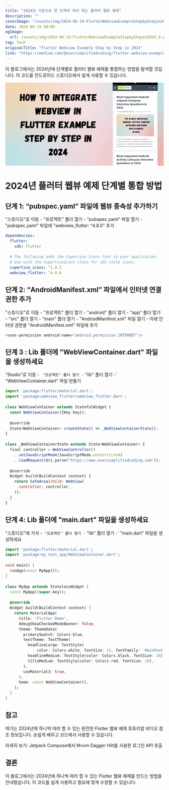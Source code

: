 ```yaml
---
title: "2024년 기준으로 한 단계씩 따라 하는 플러터 웹뷰 예제"
description: ""
coverImage: "/assets/img/2024-06-19-FlutterWebviewExampleStepbyStepin2024_0.png"
date: 2024-06-19 08:09
ogImage: 
  url: /assets/img/2024-06-19-FlutterWebviewExampleStepbyStepin2024_0.png
tag: Tech
originalTitle: "Flutter Webview Example Step by Step in 2024"
link: "https://medium.com/@oversimplifiedcoding/flutter-webview-example-step-by-step-in-2024-f9ed77397815"
---
```



이 블로그에서는 2024년에 단계별로 플러터 웹뷰 예제를 통합하는 방법을 탐색할 것입니다. 이 코드를 안드로이드 스튜디오에서 쉽게 사용할 수 있습니다.

![이미지](/assets/img/2024-06-19-FlutterWebviewExampleStepbyStepin2024_0.png)

# 2024년 플러터 웹뷰 예제 단계별 통합 방법

## 단계 1: “pubspec.yaml” 파일에 웹뷰 종속성 추가하기

<div class="content-ad"></div>

"스튜디오"로 이동 - "프로젝트" 폴더 열기 - "pubspec.yaml" 파일 열기 - "pubspec.yaml" 파일에 "webview_flutter: ^4.8.0" 추가

```yaml
dependencies:
  flutter:
    sdk: flutter

  # The following adds the Cupertino Icons font to your application.
  # Use with the CupertinoIcons class for iOS style icons.
  cupertino_icons: ^1.0.2
  webview_flutter: ^4.8.0
```

## 단계 2: “AndroidManifest.xml” 파일에서 인터넷 연결 권한 추가

"스튜디오"로 이동 - "프로젝트" 폴더 열기 - "android" 폴더 열기 - "app" 폴더 열기 - "src" 폴더 열기 - "main" 폴더 열기 - "AndroidManifest.xml" 파일 열기 - 아래 인터넷 권한을 "AndroidManifest.xml" 파일에 추가

<div class="content-ad"></div>

```js
<uses-permission android:name="android.permission.INTERNET"/>
```

## 단계 3 : Lib 폴더에 "WebViewContainer.dart" 파일을 생성하세요

"Studio"로 이동 - ` "프로젝트" 폴더 열기 -` "lib" 폴더 열기 -` "WebViewContainer.dart" 파일 만들기

```js
import 'package:flutter/material.dart';
import 'package:webview_flutter/webview_flutter.dart';

class WebViewContainer extends StatefulWidget {
  const WebViewContainer({Key key});

  @override
  State<WebViewContainer> createState() => _WebViewContainerState();
}

class _WebViewContainerState extends State<WebViewContainer> {
  final controller = WebViewController()
    ..setJavaScriptMode(JavaScriptMode.unrestricted)
    ..loadRequest(Uri.parse("https://www.oversimplifiedcoding.com"));

  @override
  Widget build(BuildContext context) {
    return SafeArea(child: WebView(
      controller: controller,
    ));
  }
}
```

<div class="content-ad"></div>

## 단계 4: Lib 폴더에 "main.dart" 파일을 생성하세요

"스튜디오"에 가서 -` "프로젝트" 폴더 열기 -` "lib" 폴더 열기 -` "main.dart" 파일을 생성하세요

```dart
import 'package:flutter/material.dart';
import 'package:my_test_app/WebViewContainer.dart';

void main() {
  runApp(const MyApp());
}

class MyApp extends StatelessWidget {
  const MyApp({super.key});

  @override
  Widget build(BuildContext context) {
    return MaterialApp(
      title: 'Flutter Demo',
      debugShowCheckedModeBanner: false,
      theme: ThemeData(
        primarySwatch: Colors.blue,
        textTheme: TextTheme(
          headlineLarge: TextStyle(
              color: Colors.white, fontSize: 25, fontFamily: 'MainFont'),
          headlineMedium: TextStyle(color: Colors.black, fontSize: 20),
          titleMedium: TextStyle(color: Colors.red, fontSize: 16),
        ),
        useMaterial3: true,
      ),
      home: const WebViewContainer(),
    );
  }
}
```

## 참고

<div class="content-ad"></div>

여기는 2024년에 하나씩 따라 할 수 있는 완전한 Flutter 웹뷰 예제 튜토리얼 비디오 참조 정보입니다. 손쉽게 배우고 코드에서 사용할 수 있습니다.

자세히 보기: Jetpack Compose에서 Mvvm Dagger Hilt를 사용한 로그인 API 호출

## 결론

이 블로그에서는 2024년에 하나씩 따라 할 수 있는 Flutter 웹뷰 예제를 만드는 방법을 안내했습니다. 이 코드를 쉽게 사용하고 필요에 맞게 수정할 수 있습니다.
